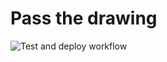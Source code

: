 # Pass the drawing
![Test and deploy workflow](https://github.com/tzachbon/pass-the-drawing/workflows/Test%20and%20deploy/badge.svg)

